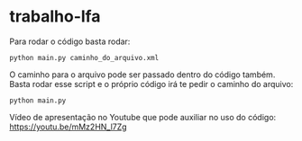 # trabalho-lfa

Para rodar o código basta rodar:

```python main.py caminho_do_arquivo.xml```

O caminho para o arquivo pode ser passado dentro do código também. Basta rodar esse script e o próprio código irá te pedir o caminho do arquivo:

```python main.py```

Vídeo de apresentação no Youtube que pode auxiliar no uso do código: https://youtu.be/mMz2HN_l7Zg
